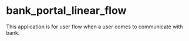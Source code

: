 # bank_portal_linear_flow
This application is for user flow when a user comes to communicate with bank.
